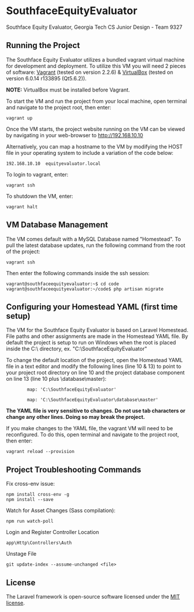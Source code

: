 # SouthfaceEquityEvaluator
Southface Equity Evaluator, Georgia Tech CS Junior Design - Team 9327

## Running the Project

The Southface Equity Evaluator utilizes a bundled vagrant virtual machine for development and deployment. To utilize this VM you will need 2 pieces of software: [Vagrant](https://releases.hashicorp.com/vagrant/2.2.6/) (tested on version 2.2.6) & [VirtualBox](https://www.virtualbox.org/wiki/Downloads) (tested on version 6.0.14 r133895 (Qt5.6.2)).

**NOTE:** VirtualBox must be installed before Vagrant.
 
To start the VM and run the project from your local machine, open terminal and navigate to the project root, then enter:
```
vagrant up
```
Once the VM starts, the project website running on the VM can be viewed by navigating in your web-browser to http://192.168.10.10 

Alternatively, you can map a hostname to the VM by modifying the HOST file in your operating system to include a variation of the code below:
```
192.168.10.10  equityevaluator.local
```

To login to vagrant, enter:
```
vagrant ssh
```

To shutdown the VM, enter:
```
vagrant halt
```

## VM Database Management
The VM comes default with a MySQL Database named "Homestead". To pull the latest database updates, run the following command from the root of the project:
```
vagrant ssh
```
Then enter the following commands inside the ssh session:
```
vagrant@southfaceequityevaluator:~$ cd code
vagrant@southfaceequityevaluator:~/code$ php artisan migrate
```

## Configuring your Homestead YAML (first time setup)

The VM for the Southface Equity Evaluator is based on Laravel Homestead. File paths and other assignments are made in the Homestead YAML file. By default the project is setup to run on Windows when the root is placed inside the C:\ directory, ex. "C:\SouthfaceEquityEvaluator"

To change the default location of the project, open the Homestead YAML file in a text editor and modify the following lines (line 10 & 13) to point to your project root directory on line 10 and the project database component on line 13 (line 10 plus \database\master):
```
        map: 'C:\SouthfaceEquityEvaluator'
```
```
        map: 'C:\SouthfaceEquityEvaluator\database\master'
```
<b>The YAML file is very sensitive to changes. Do not use tab characters or change any other lines. Doing so may break the project.</b>

If you make changes to the YAML file, the vagrant VM will need to be reconfigured. To do this, open terminal and navigate to the project root, then enter:
```
vagrant reload --provision
```

## Project Troubleshooting Commands

Fix cross-env issue:
```
npm install cross-env -g
npm install --save
```

Watch for Asset Changes (Sass compilation):
```
npm run watch-poll
```

Login and Register Controller Location
```
app\Http\Controllers\Auth
```

Unstage File
```
git update-index --assume-unchanged <file>
```

## License

The Laravel framework is open-source software licensed under the [MIT license](https://opensource.org/licenses/MIT).
